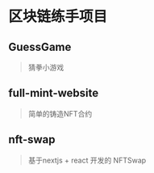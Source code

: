 # 区块链练手项目

## GuessGame

> 猜拳小游戏

## full-mint-website

> 简单的铸造NFT合约

## nft-swap

> 基于nextjs + react 开发的 NFTSwap